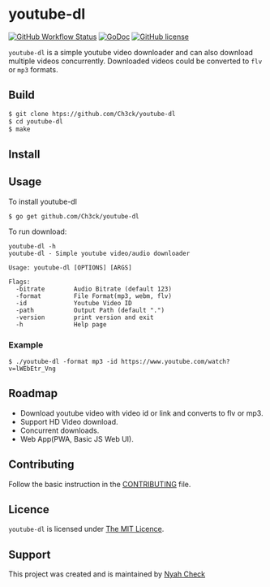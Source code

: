 # youtube-dl

[![GitHub Workflow Status](https://img.shields.io/github/workflow/status/ch3ck/youtube-dl/Build?style=for-the-badge)](https://github.com/ch3ck/youtube-dl/actions)
[![GoDoc](https://img.shields.io/badge/godoc-reference-5272B4.svg?style=for-the-badge)](https://godoc.org/github.com/ch3ck/youtube-dl)
[![GitHub license](https://img.shields.io/github/license/ch3ck/youtube-dl?style=for-the-badge)](https://github.com/ch3ck/youtube-dl/blob/master/LICENSE)

`youtube-dl` is a simple youtube video downloader and can also download multiple videos concurrently.
Downloaded videos could be converted to `flv` or `mp3` formats.


## Build

```bash
$ git clone htps://github.com/Ch3ck/youtube-dl
$ cd youtube-dl
$ make
```

## Install



## Usage

To install youtube-dl

```console
$ go get github.com/Ch3ck/youtube-dl
```

To run download:

```console
youtube-dl -h
youtube-dl - Simple youtube video/audio downloader

Usage: youtube-dl [OPTIONS] [ARGS]

Flags:
  -bitrate        Audio Bitrate (default 123)
  -format         File Format(mp3, webm, flv)
  -id             Youtube Video ID
  -path           Output Path (default ".")
  -version        print version and exit
  -h              Help page
```

### Example

```console
$ ./youtube-dl -format mp3 -id https://www.youtube.com/watch?v=lWEbEtr_Vng
```

## Roadmap

* Download youtube video with video id or link and converts to flv or mp3.
* Support HD Video download.
* Concurrent downloads.
* Web App(PWA, Basic JS Web UI).


## Contributing

Follow the basic instruction in the [CONTRIBUTING](CONTRIBUTING.md) file.

## Licence

`youtube-dl` is licensed under [The MIT Licence](LICENSE.md).


## Support

This project was created and is maintained by [Nyah Check](https://twitter.com/ch3ck_)